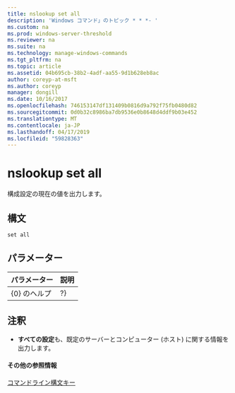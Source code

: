 ```yaml
---
title: nslookup set all
description: 'Windows コマンド」のトピック * * *- '
ms.custom: na
ms.prod: windows-server-threshold
ms.reviewer: na
ms.suite: na
ms.technology: manage-windows-commands
ms.tgt_pltfrm: na
ms.topic: article
ms.assetid: 04b695cb-38b2-4adf-aa55-9d1b628eb8ac
author: coreyp-at-msft
ms.author: coreyp
manager: dongill
ms.date: 10/16/2017
ms.openlocfilehash: 746153147df131409b0816d9a792f75fb0480d82
ms.sourcegitcommit: 0d0b32c8986ba7db9536e0b8648d4ddf9b03e452
ms.translationtype: MT
ms.contentlocale: ja-JP
ms.lasthandoff: 04/17/2019
ms.locfileid: "59828363"
---
```

# <a name="nslookup-set-all"></a>nslookup set all



構成設定の現在の値を出力します。

## <a name="syntax"></a>構文

```
set all 
```

## <a name="parameters"></a>パラメーター

|パラメーター|説明|
|---------|-----------|
|{0} のヘルプ | ?}|簡単な概要を表示します。 **nslookup**サブコマンドします。|

## <a name="remarks"></a>注釈

-   **すべての設定**も、既定のサーバーとコンピューター (ホスト) に関する情報を出力します。

#### <a name="additional-references"></a>その他の参照情報

[コマンドライン構文キー](command-line-syntax-key.md)